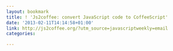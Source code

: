 ```yaml
---
layout: bookmark
title: ! 'Js2coffee: convert JavaScript code to CoffeeScript'
date: '2013-02-11T14:14:58+01:00'
link: http://js2coffee.org/?utm_source=javascriptweekly=email
categories: 

---
```

